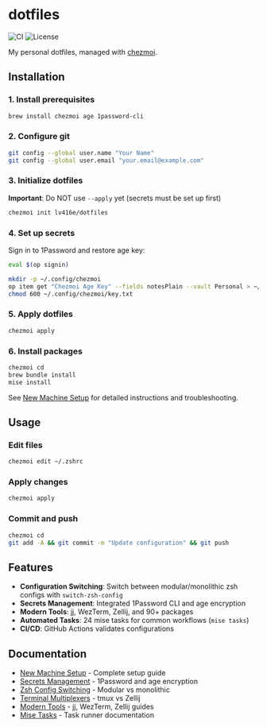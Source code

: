 # dotfiles

![CI](https://github.com/lv416e/dotfiles/workflows/Dotfiles%20CI/badge.svg)
![License](https://img.shields.io/github/license/lv416e/dotfiles)

My personal dotfiles, managed with [chezmoi](https://www.chezmoi.io/).

## Installation

### 1. Install prerequisites
```sh
brew install chezmoi age 1password-cli
```

### 2. Configure git
```sh
git config --global user.name "Your Name"
git config --global user.email "your.email@example.com"
```

### 3. Initialize dotfiles
**Important**: Do NOT use `--apply` yet (secrets must be set up first)
```sh
chezmoi init lv416e/dotfiles
```

### 4. Set up secrets
Sign in to 1Password and restore age key:
```sh
eval $(op signin)
```

```sh
mkdir -p ~/.config/chezmoi
op item get "Chezmoi Age Key" --fields notesPlain --vault Personal > ~/.config/chezmoi/key.txt
chmod 600 ~/.config/chezmoi/key.txt
```

### 5. Apply dotfiles
```sh
chezmoi apply
```

### 6. Install packages
```sh
chezmoi cd
brew bundle install
mise install
```

See [New Machine Setup](docs/NEW_MACHINE_SETUP.md) for detailed instructions and troubleshooting.

## Usage

### Edit files
```sh
chezmoi edit ~/.zshrc
```

### Apply changes
```sh
chezmoi apply
```

### Commit and push
```sh
chezmoi cd
git add -A && git commit -m "Update configuration" && git push
```

## Features

- **Configuration Switching**: Switch between modular/monolithic zsh configs with `switch-zsh-config`
- **Secrets Management**: Integrated 1Password CLI and age encryption
- **Modern Tools**: jj, WezTerm, Zellij, and 90+ packages
- **Automated Tasks**: 24 mise tasks for common workflows (`mise tasks`)
- **CI/CD**: GitHub Actions validates configurations

## Documentation

- [New Machine Setup](docs/NEW_MACHINE_SETUP.md) - Complete setup guide
- [Secrets Management](docs/SECRETS_MANAGEMENT.md) - 1Password and age encryption
- [Zsh Config Switching](docs/ZSH_CONFIG_SWITCHING.md) - Modular vs monolithic
- [Terminal Multiplexers](docs/TERMINAL_MULTIPLEXERS.md) - tmux vs Zellij
- [Modern Tools](docs/NEW_TOOLS.md) - jj, WezTerm, Zellij guides
- [Mise Tasks](docs/MISE_TASKS.md) - Task runner documentation

